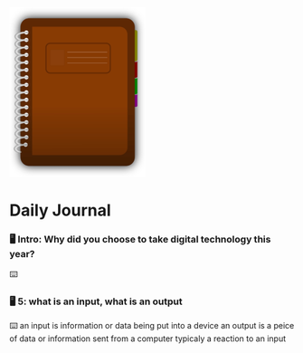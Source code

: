 ![journal](/images/diary.png)
# Daily Journal

### 🖥 Intro: Why did you choose to take digital technology this year?
<!-- Write your first journal answer here -->
⌨️ 

### 🖥 5: what is an input, what is an output
⌨️ an input is information or data being put into a device
an output is a peice of data or information sent from a computer typicaly a reaction to an input
